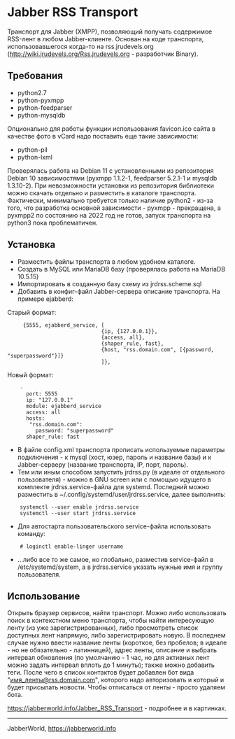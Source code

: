 # Jabber RSS Transport

Транспорт для Jabber (XMPP), позволяющий получать содержимое RSS-лент в любом Jabber-клиенте. Основан на коде транспорта, использовавшегося когда-то на rss.jrudevels.org (http://wiki.jrudevels.org/Rss.jrudevels.org - разработчик Binary).

## Требования

* python2.7
* python-pyxmpp
* python-feedparser
* python-mysqldb

Опционально для работы функции использования favicon.ico сайта в качестве фото в vCard надо поставить еще такие зависимости:

* python-pil
* python-lxml

Проверялась работа на Debian 11 с установленными из репозитория Debian 10 зависимостями (pyxmpp 1.1.2-1, feedparser 5.2.1-1 и mysqldb 1.3.10-2). При невозможности установки из репозитория библиотеки можно скачать отдельно и разместить в каталоге транспорта. Фактически, минимально требуется только наличие python2 - из-за того, что разработка основной зависимости - pyxmpp - прекращена, а pyxmpp2 по состоянию на 2022 год не готов, запуск транспорта на python3 пока проблематичен.

## Установка

* Разместить файлы транспорта в любом удобном каталоге.
* Создать в MySQL или MariaDB базу (проверялась работа на MariaDB 10.5.15)
* Импортировать в созданную базу схему из jrdrss.scheme.sql
* Добавить в конфиг-файл Jabber-сервера описание транспорта. На примере ejabberd:

Старый формат:
```
     {5555, ejabberd_service, [
                              {ip, {127.0.0.1}},
                              {access, all},
                              {shaper_rule, fast},
                              {host, "rss.domain.com", [{password, "superpassword"}]}
                              ]},
```
 Новый формат:
```
    -
      port: 5555
      ip: "127.0.0.1"
      module: ejabberd_service
      access: all
      hosts:
       "rss.domain.com":
         password: "superpassword"
      shaper_rule: fast
```

* В файле config.xml транспорта прописать используемые параметры подключения - к mysql (хост, юзер, пароль и название базы) и к Jabber-серверу (название транспорта, IP, порт, пароль).
* Тем или иным способом запустить jrdrss.py (в идеале от отдельного пользователя) - можно в GNU screen или с помощью идущего в комплекте jrdrss.service-файла для systemd. Последний можно разместить в ~/.config/systemd/user/jrdrss.service, далее выполнить:
```
    systemctl --user enable jrdrss.service
    systemctl --user start jrdrss.service
```
* Для автостарта пользовательского service-файла использовать команду:
```
    # loginctl enable-linger username
```
* ...либо все то же самое, но глобально, разместив service-файл в /etc/systemd/system, а в jrdrss.service указать нужные имя и группу пользователя.

## Использование

Открыть браузер сервисов, найти транспорт. Можно либо использовать поиск в контекстном меню транспорта, чтобы найти интересующую ленту (из уже зарегистрированных), либо просмотреть список доступных лент напрямую, либо зарегистрировать новую. В последнем случае нужно ввести название ленты (короткое, без пробелов; в идеале - но не обязательно - латинницей), адрес ленты, описание и выбрать интервал обновления (по умолчанию - 1 час, но для активных лент можно задать интервал вплоть до 1 минуты); также можно добавить теги. После чего в список контактов будет добавлен бот вида "имя_ленты@rss.domain.com", которого надо авторизовать и который и будет присылать новости. Чтобы отписаться от ленты - просто удаляем бота.

https://jabberworld.info/Jabber_RSS_Transport - подробнее и в картинках.

----

JabberWorld, https://jabberworld.info
